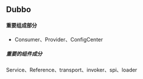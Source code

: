 ## Dubbo



#### 重要组成部分

* Consumer、Provider、ConfigCenter

##### 重要的组件成分

Service、Reference、transport、invoker、spi、loader